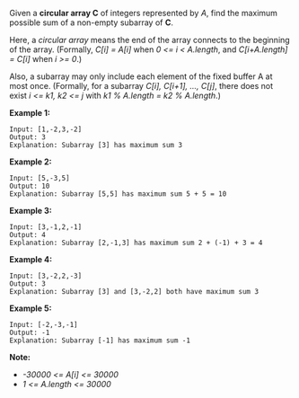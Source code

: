 Given a **circular array C** of integers represented by *A*, find the maximum possible sum of a non-empty subarray of **C**.

Here, a *circular array* means the end of the array connects to the beginning of the array. (Formally, *C[i] = A[i]* when *0 <= i < A.length*, and *C[i+A.length] = C[i]* when *i >= 0*.)

Also, a subarray may only include each element of the fixed buffer A at most once. (Formally, for a subarray *C[i], C[i+1], ..., C[j]*, there does not exist *i <= k1, k2 <= j* with *k1 % A.length = k2 % A.length*.)

**Example 1:**
```
Input: [1,-2,3,-2]
Output: 3
Explanation: Subarray [3] has maximum sum 3
```

**Example 2:**
```
Input: [5,-3,5]
Output: 10
Explanation: Subarray [5,5] has maximum sum 5 + 5 = 10
```

**Example 3:**
```
Input: [3,-1,2,-1]
Output: 4
Explanation: Subarray [2,-1,3] has maximum sum 2 + (-1) + 3 = 4
```

**Example 4:**
```
Input: [3,-2,2,-3]
Output: 3
Explanation: Subarray [3] and [3,-2,2] both have maximum sum 3
```

**Example 5:**
```
Input: [-2,-3,-1]
Output: -1
Explanation: Subarray [-1] has maximum sum -1
```

**Note:**

* *-30000 <= A[i] <= 30000*
* *1 <= A.length <= 30000*